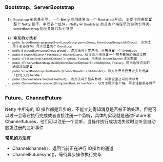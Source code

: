 ### Bootstrap、ServerBootstrap

![](images/20.Bootstrap、ServerBootstrap.png)

### Future、ChannelFuture

Netty 中所有的 IO 操作都是异步的，不能立刻得知消息是否被正确处理。但是可以过一会等它执行完成或者直接注册一个监听，具体的实现就是通过Future 和Channelfutures，他们可以注册一个监听，当操作执行成功或失败时监听会自动触发注册的监听事件

**常见的方法有**

-  Channelchannel()，返回当前正在进行 IO操作的通道
- ChannelFuturesync()，等待异步操作执行完毕



